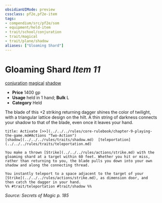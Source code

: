 ```yaml
---
obsidianUIMode: preview
cssclass: pf2e,pf2e-item
tags:
- compendium/src/pf2e/som
- equipment/held-item
- trait/school/conjuration
- trait/magical
- trait/plane/shadow
aliases: ["Gloaming Shard"]
---
```

# Gloaming Shard *Item 11*  
[conjuration](conjuration.md)  [magical](magical.md)  [shadow](rules/traits/shadow.md)  

- **Price** 1400 gp
- **Usage** held in 1 hand; **Bulk** L
- **Category** Held

The blade of this +2 striking returning dagger shines the color of twilight, with a triangular lattice design on the hilt. A thin string of darkness connects your shadow to that of the blade, even once it leaves your hand.

```ad-embed-ability
title: Activate [>>](../../../rules/core-rulebook/chapter-9-playing-the-game.md#Actions "Two-Action")
[shadow](../../../rules/traits/shadow.md)  [teleportation](../../../rules/traits/teleportation.md)  

You make a thrown [Strike](../../../rules/actions/strike.md) with the gloaming shard at a target within 60 feet. Whether you hit or miss, rather than returning to you, the blade pulls you down into your own shadow and along the connecting thread.

You instantly teleport to a space adjacent to the target of your [Strike](../../../rules/actions/strike.md), as dimension door, and then catch the dagger in your hand.  
%% #trait/teleportation #trait/shadow %%
```

*Source: Secrets of Magic p. 185*
